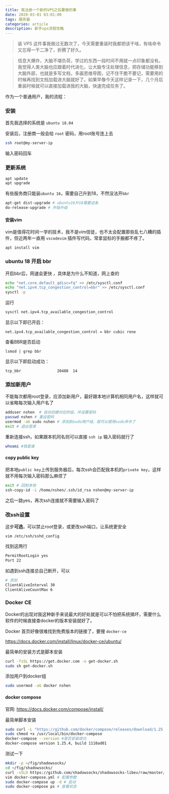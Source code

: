 ```yaml
---
title: 我注册一个新的VPS之后要做的事
date: 2020-03-01 03:01:00
tags: 服务器
categories: article
description: 新手vps流程攻略
---
```


>装 VPS 这件事我做过无数次了，今天需要重装时我都把该干啥，有啥命令又忘得一干二净了，折腾了好久。

> 信息大爆炸，大脑不堪负荷，学过的东西一段时间不用就一点印象都没有。我觉得人类大脑也应跟着时代进化，让大脑专注处理信息，把存储功能移到大脑外部，也就是多写文档，多画思维导图，记不住干脆不要记，需要用的时候再找到文档加载进大脑就好了。如果早像今天这样记录一下，几个月后重装时候就可以直接加载进我的大脑，快速完成任务了。

作为一个普通用户，我的流程：

### 安装

首先我选择的系统是 `ubuntu 18.04`

安装后，注册商一般会给 `root` 密码，用root账号连上去

```bash
ssh root@my-server-ip
```
输入密码回车

### 更新系统

```bash
apt update
apt upgrade
```

有些服务商只能装`ubuntu 16`，需要自己升到18，不然没法开`bbr`

```bash
apt-get dist-upgrade # ubuntu16升18需要这条
do-release-upgrade # 开始升级
```

#### 安装vim

vim是值得花时间一学的技术，我不是vim信徒，也不太会配置那些乱七八糟的插件，但近两年一直用 `vscodevim` 插件写代码，常拿鼠标的手腕都不疼了。

`apt install vim`

### ubuntu 18 开启 bbr

开启bbr后，网速会更快 ，具体是为什么不知道，网上查的

```bash
echo "net.core.default_qdisc=fq" >> /etc/sysctl.conf
echo "net.ipv4.tcp_congestion_control=bbr" >> /etc/sysctl.conf
sysctl -p
```
运行

```bash
sysctl net.ipv4.tcp_available_congestion_control
```
显示以下即已开启：

`net.ipv4.tcp_available_congestion_control = bbr cubic reno`

查看BBR是否启动

`lsmod | grep bbr`

显示以下即启动成功：

`tcp_bbr                20480  14`


### 添加新用户

不能每次都用root登录，应添加新用户，最好跟本地计算机相同用户名，这样就可以省略每次输入用户名了

```bash
adduser nshen  # 自动创建对应的组，并设置密码
passwd nshen # 重设密码
usermod -aG sudo nshen # 添加到sudo用户组，就可以使用sudo命令了
exit # 退出登录
```
重新连接ssh，如果跟本机同名则可以直接 `ssh ip` 输入密码就行了

```bash
whoami #我是谁
```

#### copy public key

把本地`public key`上传到服务器后，每次ssh会匹配我本机的`private key`，这样就不用每次输入密码那么麻烦了

```bash
exit # 回到本地
ssh-copy-id -i /home/nshen/.ssh/id_rsa nshen@my-server-ip
```
之后一路yes，再次ssh连接就不需要输入密码了

### 改ssh设置

这步**可选**，可以禁止root登录，或更改ssh端口，让系统更安全

`vim /etc/ssh/sshd_config`

找到这两行

```bash
PermitRootLogin yes
Port 22
```

如遇到ssh连接总自己断开，可以

``` bash
# 添加
ClientAliveInterval 30
ClientAliveCountMax 6
```

### Docker CE

Docker的出现对我这种新手来说最大的好处就是可以不怕把系统搞坏，需要什么软件的时候直接查docker的版本安装就好了。

Docker 首页好像很难找到免费版本的链接了，要搜 `docker-ce`

https://docs.docker.com/install/linux/docker-ce/ubuntu/

最简单的安装方式是脚本安装

```bash
curl -fsSL https://get.docker.com -o get-docker.sh
sudo sh get-docker.sh
```

添加用户到docker组

```bash
sudo usermod -aG docker nshen
```

#### docker compose

官网: https://docs.docker.com/compose/install/

最简单脚本安装

```bash
sudo curl -L "https://github.com/docker/compose/releases/download/1.25.4/docker-compose-$(uname -s)-$(uname -m)" -o /usr/local/bin/docker-compose
sudo chmod +x /usr/local/bin/docker-compose
docker-compose --version #是否安装成功
docker-compose version 1.25.4, build 1110ad01
```

测试一下

```bash
mkdir -p ~/fig/shadowsocks/
cd ~/fig/shadowsocks/
curl -sSLO https://github.com/shadowsocks/shadowsocks-libev/raw/master/docker/alpine/docker-compose.yml
vim docker-compose.yml # 配置参数
sudo docker-compose up -d # 启动
sudo docker-compose ps # 查看状态
```
